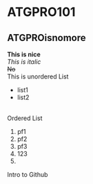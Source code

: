 # ATGPRO101
## ATGPROisnomore
**This is nice**
<br/>
_This is italic_
<br/>
~~No~~
<br/>
This is unordered List
<br/>
- list1
- list2
<br/>
Ordered List

1. pf1
2. pf2
3. pf3
4. 123
5. 

Intro to Github
